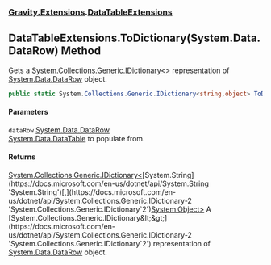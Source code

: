 ### [Gravity.Extensions](./Gravity-Extensions.md 'Gravity.Extensions').[DataTableExtensions](./Gravity-Extensions-DataTableExtensions.md 'Gravity.Extensions.DataTableExtensions')
## DataTableExtensions.ToDictionary(System.Data.DataRow) Method
Gets a [System.Collections.Generic.IDictionary&lt;&gt;](https://docs.microsoft.com/en-us/dotnet/api/System.Collections.Generic.IDictionary-2 'System.Collections.Generic.IDictionary`2') representation of [System.Data.DataRow](https://docs.microsoft.com/en-us/dotnet/api/System.Data.DataRow 'System.Data.DataRow') object.  
```csharp
public static System.Collections.Generic.IDictionary<string,object> ToDictionary(this System.Data.DataRow dataRow);
```
#### Parameters
<a name='Gravity-Extensions-DataTableExtensions-ToDictionary(System-Data-DataRow)-dataRow'></a>
`dataRow` [System.Data.DataRow](https://docs.microsoft.com/en-us/dotnet/api/System.Data.DataRow 'System.Data.DataRow')  
[System.Data.DataTable](https://docs.microsoft.com/en-us/dotnet/api/System.Data.DataTable 'System.Data.DataTable') to populate from.  
  
#### Returns
[System.Collections.Generic.IDictionary&lt;](https://docs.microsoft.com/en-us/dotnet/api/System.Collections.Generic.IDictionary-2 'System.Collections.Generic.IDictionary`2')[System.String](https://docs.microsoft.com/en-us/dotnet/api/System.String 'System.String')[,](https://docs.microsoft.com/en-us/dotnet/api/System.Collections.Generic.IDictionary-2 'System.Collections.Generic.IDictionary`2')[System.Object](https://docs.microsoft.com/en-us/dotnet/api/System.Object 'System.Object')[&gt;](https://docs.microsoft.com/en-us/dotnet/api/System.Collections.Generic.IDictionary-2 'System.Collections.Generic.IDictionary`2')  
A [System.Collections.Generic.IDictionary&lt;&gt;](https://docs.microsoft.com/en-us/dotnet/api/System.Collections.Generic.IDictionary-2 'System.Collections.Generic.IDictionary`2') representation of [System.Data.DataRow](https://docs.microsoft.com/en-us/dotnet/api/System.Data.DataRow 'System.Data.DataRow') object.  
